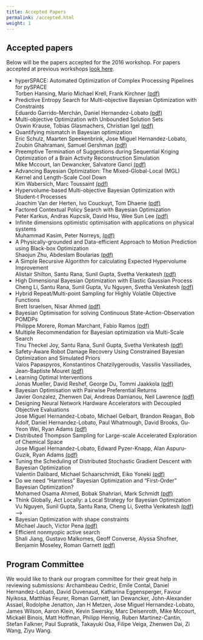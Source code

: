 ```yaml
---
title: Accepted Papers
permalink: /accepted.html
weight: 1
---
```


Accepted papers
------------------

Below will be the papers accepted for the 2016 workshop. For papers accepted at
previous workshops [look here](/past/).

- hyperSPACE: Automated Optimization of Complex Processing Pipelines for pySPACE<br>
  Torben Hansing, Mario Michael Krell, Frank Kirchner
  [(pdf)](/papers/2016/Hansing.pdf)
- Predictive Entropy Search for Multi-objective Bayesian Optimization with Constraints<br>
  Eduardo Garrido-Merchán, Daniel Hernandez-Lobato
  [(pdf)](/papers/2016/Garrido.pdf)			
- Multi-objective Optimization with Unbounded Solution Sets<br>
  Oswin Krause, Tobias Glasmachers, Christian Igel
  [(pdf)](/papers/2016/Krause.pdf)
- Quantifying mismatch in Bayesian optimization<br>
  Eric Schulz, Maarten Speekenbrink, Jose Miguel Hernandez-Lobato, Zoubin  Ghahramani, Samuel Gershman
  [(pdf)](/papers/2016/Schulz.pdf)
- Preemptive Termination of Suggestions during Sequential Kriging Optimization of a Brain Activity  Reconstruction Simulation<br>
  Mike Mccourt, Ian Dewancker, Salvatore Ganci
  [(pdf)](/papers/2016/Mccourt.pdf)
- Advancing Bayesian Optimization: The Mixed-Global-Local (MGL) Kernel and Length-Scale Cool Down<br>
  Kim Wabersich, Marc Toussaint
  [(pdf)](/papers/2016/Wabersich.pdf)					
- Hypervolume-based Multi-objective Bayesian Optimization with Student-t Processes<br>
  Joachim Van der Herten, Ivo Couckuyt, Tom Dhaene
  [(pdf)](/papers/2016/Herten.pdf)		
- Factored Contextual Policy Search with Bayesian Optimization<br>
  Peter Karkus, Andras Kupcsik, David Hsu, Wee Sun Lee
  [(pdf)](/papers/2016/Karkus.pdf)
- Infinite dimensions optimistic optimisation with applications on physical systems<br>
  Muhammad Kasim, Peter Norreys,
  [(pdf)](/papers/2016/Kasim.pdf)
- A Physically-grounded and Data-efficient Approach to Motion Prediction using Black-box Optimization<br>
  Shaojun Zhu, Abdeslam Boularias
  [(pdf)](/papers/2016/Zhu.pdf)		
- A Simple Recursive Algorithm for calculating Expected Hypervolume Improvement<br>
  Alistair Shilton, Santu Rana, Sunil Gupta, Svetha Venkatesh
  [(pdf)](/papers/2016/Shilton.pdf)			
- High Dimensional Bayesian Optimization with Elastic Gaussian Process<br>
  Cheng Li, Santu Rana, Sunil Gupta, Vu Nguyen, Svetha Venkatesh
  [(pdf)](/papers/2016/Li.pdf)
- Hybrid Repeat/Multi-point Sampling for Highly Volatile Objective Functions<br>
  Brett Israelsen, Nisar Ahmed
  [(pdf)](/papers/2016/Israelsen.pdf)				
- Bayesian Optimisation for solving Continuous State-Action-Observation POMDPs<br>
	Philippe Morere, Roman Marchant, Fabio Ramos
  [(pdf)](/papers/2016/Morere.pdf)		
- Multiple Recommendation for Bayesian optimization via Multi-Scale Search<br>
  Tinu Theckel Joy, Santu Rana, Sunil Gupta, Svetha Venkatesh
  [(pdf)](/papers/2016/Theckel.pdf)			
- Safety-Aware Robot Damage Recovery Using Constrained Bayesian Optimization and Simulated Priors<br>
  Vaios Papaspyros, Konstantinos  Chatzilygeroudis, Vassilis Vassiliades, Jean-Baptiste Mouret
  [(pdf)](/papers/2016/Papaspyros.pdf)			
- Learning Optimal Interventions<br>
  Jonas Mueller, David  Reshef, George Du, Tommi Jaakkola
  [(pdf)](/papers/2016/MuellerEtal_BayesOpt16.pdf)		
- Bayesian Optimisation with Pairwise Preferential Returns<br>
  Javier Gonzalez, Zhenwen Dai, Andreas Damianou, Neil Lawrence
  [(pdf)](/papers/2016/Gonzalez.pdf)			
- Designing Neural Network Hardware Accelerators with Decoupled Objective Evaluations<br>
  Jose Miguel Hernandez-Lobato, Michael Gelbart, Brandon Reagan, Bob Adolf, Daniel Hernandez-Lobato, Paul Whatmough, David Brooks, Gu-Yeon Wei, Ryan Adams
  [(pdf)](/papers/2016/Lobato.pdf)			
- Distributed Thompson Sampling for Large-scale Accelerated Exploration of Chemical Space<br>
  Jose Miguel Hernandez-Lobato, Edward Pyzer-Knapp, Alan Aspuru-Guzik, Ryan Adams
  [(pdf)](/papers/2016/LobatoEdward.pdf)
- Tuning the Scheduling of Distributed Stochastic Gradient Descent with Bayesian Optimization<br>
  Valentin Dalibard, Michael Schaarschmidt, Eiko Yoneki
  [(pdf)](/papers/2016/Dalibard.pdf)
- Do we need “Harmless” Bayesian Optimization and “First-Order” Bayesian Optimization?<br>
  Mohamed Osama Ahmed, Bobak Shahriari, Mark Schmidt
  [(pdf)](/papers/2016/Ahmed.pdf)
- Think Globally, Act Locally: a Local Strategy for Bayesian Optimization<br>
  Vu Nguyen, Sunil Gupta, Santu Rana, Cheng Li, Svetha Venkatesh
  [(pdf)](/papers/2016/Nguyen.pdf)	-->				
- Bayesian Optimization with shape constraints<br>
  Michael Jauch, Victor Pena
  [(pdf)](/papers/2016/Jauch.pdf)			
- Efficient nonmyopic active search<br>
  Shali  Jiang, Gustavo Malkomes, Geoff Converse, Alyssa Shofner, Benjamin Moseley, Roman Garnett
  [(pdf)](/papers/2016/Jiang.pdf)							




Program Committee
------------------

We would like to thank our program committee for their great help in reviewing submissions: Archambeau Cedric, Emile Contal, Daniel Hernandez-Lobato, David Duvenaud, Katharina Eggensperger, Favour Nyikosa, Matthias Feurer, Roman Garnett, Ian Dewancker, John-Alexander Assael, Rodolphe Jenatton, Jan H Metzen, Jose Miguel Hernandez-Lobato, James Wilson, Aaron Klein, Kevin Swersky, Marc Deisenroth, Mike Mccourt, Mickaël Binois, Matt Hoffman, Philipp Hennig, Ruben Martinez-Cantin, Stefan Falkner, Paul Supratik, Takayuki Osa, Filipe Veiga, Zhenwen Dai, Zi Wang, Ziyu Wang.
